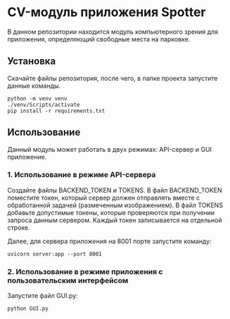 # CV-модуль приложения Spotter 

В данном репозитории находится модуль компьютерного зрения для приложения, определяющий свободные места на парковке.

## Установка
Скачайте файлы репозитория, после чего, в папке проекта запустите данные команды.
```
python -m venv venv
./venv/Scripts/activate
pip install -r requirements.txt
```

## Использование
Данный модуль может работать в двух режимах: API-сервер и GUI приложение.
### 1. Использование в режиме API-сервера
Создайте файлы BACKEND_TOKEN и TOKENS. В файл BACKEND_TOKEN поместите токен, который сервер должен отправлять вместе с обработанной задачей (размеченным изображением). В файл TOKENS добавьте допустимые токены, которые проверяются при получении запроса данным сервером. Каждый токен записывается на отдельной строке.

Далее, для сервера приложения на 8001 порте запустите команду:
```
uvicorn server:app --port 8001
```
### 2. Использование в режиме приложения с пользовательским интерфейсом
Запустите файл GUI.py:
```
python GUI.py
```
